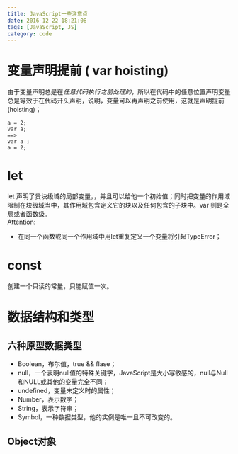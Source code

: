```yaml
---
title: JavaScript一些注意点
date: 2016-12-22 18:21:08
tags: [JavaScript, JS]
category: code
---
```


# 变量声明提前 ( var hoisting)
由于变量声明总是在*任意代码执行之前处理的*，所以在代码中的任意位置声明变量总是等效于在代码开头声明，说明，变量可以再声明之前使用，这就是声明提前(hoisting)；
```
a = 2;
var a;
==>
var a ;
a = 2;
```
# let
let 声明了贵块级域的局部变量，，并且可以给他一个初始值；同时把变量的作用域限制在块级域当中，其作用域包含定义它的块以及任何包含的子块中。var 则是全局或者函数级。</br>
Attention:
* 在同一个函数或同一个作用域中用let重复定义一个变量将引起TypeError；
# const
创建一个只读的常量，只能赋值一次。
# 数据结构和类型
## 六种原型数据类型
* Boolean，布尔值，true && flase；
* null，一个表明null值的特殊关键字，JavaScript是大小写敏感的，null与Null和NULL或其他的变量完全不同；
* undefined，变量未定义时的属性；
* Number，表示数字；
* String，表示字符串；
* Symbol，一种数据类型，他的实例是唯一且不可改变的。
## Object对象
